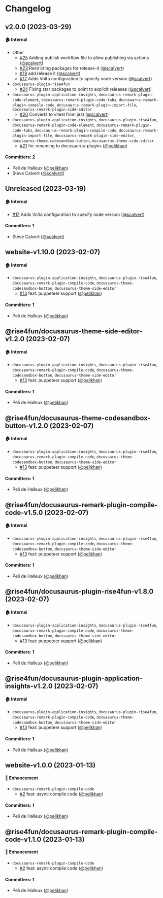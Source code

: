 # Changelog


## v2.0.0 (2023-03-29)

#### :house: Internal
* Other
  * [#25](https://github.com/microsoft/docusaurus-plugins/pull/25) Adding publish workflow file to allow publishing via actions ([@scalvert](https://github.com/scalvert))
  * [#23](https://github.com/microsoft/docusaurus-plugins/pull/23) Restricting packages for release-it ([@scalvert](https://github.com/scalvert))
  * [#19](https://github.com/microsoft/docusaurus-plugins/pull/19) add release it ([@scalvert](https://github.com/scalvert))
  * [#17](https://github.com/microsoft/docusaurus-plugins/pull/17) Adds Volta configuration to specify node version ([@scalvert](https://github.com/scalvert))
* `docusaurus-plugin-rise4fun`
  * [#24](https://github.com/microsoft/docusaurus-plugins/pull/24) Fixing star packages to point to explicit releases ([@scalvert](https://github.com/scalvert))
* `docusaurus-plugin-application-insights`, `docusaurus-remark-plugin-code-element`, `docusaurus-remark-plugin-code-tabs`, `docusaurus-remark-plugin-compile-code`, `docusaurus-remark-plugin-import-file`, `docusaurus-remark-plugin-side-editor`
  * [#20](https://github.com/microsoft/docusaurus-plugins/pull/20) Converts to vitest from jest ([@scalvert](https://github.com/scalvert))
* `docusaurus-plugin-application-insights`, `docusaurus-plugin-rise4fun`, `docusaurus-remark-plugin-code-element`, `docusaurus-remark-plugin-code-tabs`, `docusaurus-remark-plugin-compile-code`, `docusaurus-remark-plugin-import-file`, `docusaurus-remark-plugin-side-editor`, `docusaurus-theme-codesandbox-button`, `docusaurus-theme-side-editor`
  * [#21](https://github.com/microsoft/docusaurus-plugins/pull/21) fix: renaming to docusaurus-plugins ([@pelikhan](https://github.com/pelikhan))

#### Committers: 2
- Peli de Halleux ([@pelikhan](https://github.com/pelikhan))
- Steve Calvert ([@scalvert](https://github.com/scalvert))


## Unreleased (2023-03-19)

#### :house: Internal
* [#17](https://github.com/microsoft/docusaurus-plugins/pull/17) Adds Volta configuration to specify node version ([@scalvert](https://github.com/scalvert))

#### Committers: 1
- Steve Calvert ([@scalvert](https://github.com/scalvert))


## website-v1.10.0 (2023-02-07)

#### :house: Internal
* `docusaurus-plugin-application-insights`, `docusaurus-plugin-rise4fun`, `docusaurus-remark-plugin-compile-code`, `docusaurus-theme-codesandbox-button`, `docusaurus-theme-side-editor`
  * [#13](https://github.com/microsoft/docusaurus-plugins/pull/13) feat: puppeteer support ([@pelikhan](https://github.com/pelikhan))

#### Committers: 1
- Peli de Halleux ([@pelikhan](https://github.com/pelikhan))


## @rise4fun/docusaurus-theme-side-editor-v1.2.0 (2023-02-07)

#### :house: Internal
* `docusaurus-plugin-application-insights`, `docusaurus-plugin-rise4fun`, `docusaurus-remark-plugin-compile-code`, `docusaurus-theme-codesandbox-button`, `docusaurus-theme-side-editor`
  * [#13](https://github.com/microsoft/docusaurus-plugins/pull/13) feat: puppeteer support ([@pelikhan](https://github.com/pelikhan))

#### Committers: 1
- Peli de Halleux ([@pelikhan](https://github.com/pelikhan))


## @rise4fun/docusaurus-theme-codesandbox-button-v1.2.0 (2023-02-07)

#### :house: Internal
* `docusaurus-plugin-application-insights`, `docusaurus-plugin-rise4fun`, `docusaurus-remark-plugin-compile-code`, `docusaurus-theme-codesandbox-button`, `docusaurus-theme-side-editor`
  * [#13](https://github.com/microsoft/docusaurus-plugins/pull/13) feat: puppeteer support ([@pelikhan](https://github.com/pelikhan))

#### Committers: 1
- Peli de Halleux ([@pelikhan](https://github.com/pelikhan))


## @rise4fun/docusaurus-remark-plugin-compile-code-v1.5.0 (2023-02-07)

#### :house: Internal
* `docusaurus-plugin-application-insights`, `docusaurus-plugin-rise4fun`, `docusaurus-remark-plugin-compile-code`, `docusaurus-theme-codesandbox-button`, `docusaurus-theme-side-editor`
  * [#13](https://github.com/microsoft/docusaurus-plugins/pull/13) feat: puppeteer support ([@pelikhan](https://github.com/pelikhan))

#### Committers: 1
- Peli de Halleux ([@pelikhan](https://github.com/pelikhan))


## @rise4fun/docusaurus-plugin-rise4fun-v1.8.0 (2023-02-07)

#### :house: Internal
* `docusaurus-plugin-application-insights`, `docusaurus-plugin-rise4fun`, `docusaurus-remark-plugin-compile-code`, `docusaurus-theme-codesandbox-button`, `docusaurus-theme-side-editor`
  * [#13](https://github.com/microsoft/docusaurus-plugins/pull/13) feat: puppeteer support ([@pelikhan](https://github.com/pelikhan))

#### Committers: 1
- Peli de Halleux ([@pelikhan](https://github.com/pelikhan))


## @rise4fun/docusaurus-plugin-application-insights-v1.2.0 (2023-02-07)

#### :house: Internal
* `docusaurus-plugin-application-insights`, `docusaurus-plugin-rise4fun`, `docusaurus-remark-plugin-compile-code`, `docusaurus-theme-codesandbox-button`, `docusaurus-theme-side-editor`
  * [#13](https://github.com/microsoft/docusaurus-plugins/pull/13) feat: puppeteer support ([@pelikhan](https://github.com/pelikhan))

#### Committers: 1
- Peli de Halleux ([@pelikhan](https://github.com/pelikhan))


## website-v1.0.0 (2023-01-13)

#### :rocket: Enhancement
* `docusaurus-remark-plugin-compile-code`
  * [#2](https://github.com/microsoft/docusaurus-plugins/pull/2) feat: async compile code ([@pelikhan](https://github.com/pelikhan))

#### Committers: 1
- Peli de Halleux ([@pelikhan](https://github.com/pelikhan))


## @rise4fun/docusaurus-remark-plugin-compile-code-v1.1.0 (2023-01-13)

#### :rocket: Enhancement
* `docusaurus-remark-plugin-compile-code`
  * [#2](https://github.com/microsoft/docusaurus-plugins/pull/2) feat: async compile code ([@pelikhan](https://github.com/pelikhan))

#### Committers: 1
- Peli de Halleux ([@pelikhan](https://github.com/pelikhan))